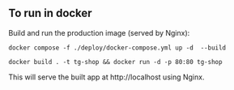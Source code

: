 ## To run in docker

Build and run the production image (served by Nginx):

```
docker compose -f ./deploy/docker-compose.yml up -d  --build
```


```
docker build . -t tg-shop && docker run -d -p 80:80 tg-shop
```

This will serve the built app at http://localhost using Nginx.
